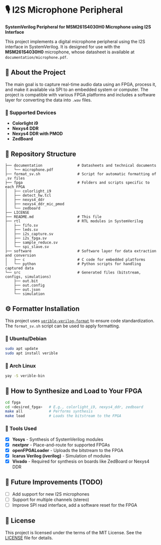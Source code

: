 # 🎙️ I2S Microphone Peripheral

**SystemVerilog Peripheral for MSM261S4030H0 Microphone using I2S Interface**

This project implements a digital microphone peripheral using the I2S interface in SystemVerilog. It is designed for use with the **MSM261S4030H0** microphone, whose datasheet is available at `documentation/microphone.pdf`.

## 📘 About the Project

The main goal is to capture real-time audio data using an FPGA, process it, and make it available via SPI to an embedded system or computer. The project is compatible with various FPGA platforms and includes a software layer for converting the data into `.wav` files.

### 📌 Supported Devices

- **Colorlight i9**
- **Nexys4 DDR**
- **Nexys4 DDR with PMOD**
- **ZedBoard**

## 📁 Repository Structure

```text
├── documentation                # Datasheets and technical documents
│   └── microphone.pdf
├── format_sv.sh                 # Script for automatic formatting of .sv files
├── fpga                         # Folders and scripts specific to each FPGA
│   ├── colorlight_i9
│   ├── detect_hw.tcl
│   ├── nexys4_ddr
│   ├── nexys4_ddr_mic_pmod
│   └── zedboard
├── LICENSE
├── README.md                    # This file
├── rtl                          # RTL modules in SystemVerilog
│   ├── fifo.sv
│   ├── leds.sv
│   ├── i2s_capture.sv
│   ├── i2s_fpga.sv
│   ├── sample_reduce.sv
│   └── spi_slave.sv
├── software                     # Software layer for data extraction and conversion
│   ├── c                        # C code for embedded platforms
│   └── python                   # Python scripts for handling captured data
└── src                          # Generated files (bitstream, configs, simulations)
    ├── out.bit
    ├── out.config
    ├── out.json
    └── simulation
```

## ⚙️ Formatter Installation

This project uses [`verible-verilog-format`](https://github.com/chipsalliance/verible) to ensure code standardization. The `format_sv.sh` script can be used to apply formatting.

### 🔧 Ubuntu/Debian

```bash
sudo apt update
sudo apt install verible
```

### 🐧 Arch Linux

```bash
yay -S verible-bin
```

## 🔨 How to Synthesize and Load to Your FPGA

```bash
cd fpga
cd <desired_fpga>   # E.g., colorlight_i9, nexys4_ddr, zedboard
make all            # Performs synthesis
make load           # Loads the bitstream to the FPGA
```

### 🧰 Tools Used

- [x] **Yosys** - Synthesis of SystemVerilog modules
- [x] **nextpnr** - Place-and-route for supported FPGAs
- [x] **openFPGALoader** - Uploads the bitstream to the FPGA
- [x] **Icarus Verilog (iverilog)** - Simulation of modules
- [x] **Vivado** - Required for synthesis on boards like ZedBoard or Nexys4 DDR

## 🧠 Future Improvements (TODO)

- [ ] Add support for new I2S microphones
- [ ] Support for multiple channels (stereo)
- [ ] Improve SPI read interface, add a software reset for the FPGA

## 📜 License

This project is licensed under the terms of the MIT License. See the [LICENSE](./LICENSE) file for details.